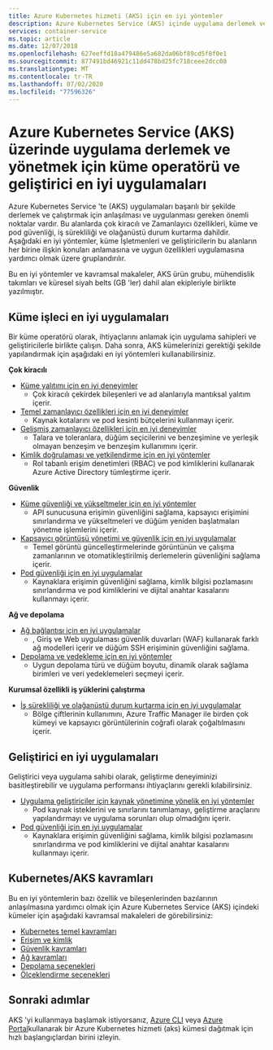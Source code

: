 ```yaml
---
title: Azure Kubernetes hizmeti (AKS) için en iyi yöntemler
description: Azure Kubernetes Service (AKS) içinde uygulama derlemek ve yönetmek için küme operatörü ve geliştirici en iyi uygulamaları koleksiyonu
services: container-service
ms.topic: article
ms.date: 12/07/2018
ms.openlocfilehash: 627eeffd18a479486e5a682da06bf89cd5f8f0e1
ms.sourcegitcommit: 877491bd46921c11dd478bd25fc718ceee2dcc08
ms.translationtype: MT
ms.contentlocale: tr-TR
ms.lasthandoff: 07/02/2020
ms.locfileid: "77596326"
---
```

# <a name="cluster-operator-and-developer-best-practices-to-build-and-manage-applications-on-azure-kubernetes-service-aks"></a>Azure Kubernetes Service (AKS) üzerinde uygulama derlemek ve yönetmek için küme operatörü ve geliştirici en iyi uygulamaları

Azure Kubernetes Service 'te (AKS) uygulamaları başarılı bir şekilde derlemek ve çalıştırmak için anlaşılması ve uygulanması gereken önemli noktalar vardır. Bu alanlarda çok kiracılı ve Zamanlayıcı özellikleri, küme ve pod güvenliği, iş sürekliliği ve olağanüstü durum kurtarma dahildir. Aşağıdaki en iyi yöntemler, küme İşletmenleri ve geliştiricilerin bu alanların her birine ilişkin konuları anlamasına ve uygun özellikleri uygulamasına yardımcı olmak üzere gruplandırılır.

Bu en iyi yöntemler ve kavramsal makaleler, AKS ürün grubu, mühendislik takımları ve küresel siyah belts (GB 'ler) dahil alan ekipleriyle birlikte yazılmıştır.

## <a name="cluster-operator-best-practices"></a>Küme işleci en iyi uygulamaları

Bir küme operatörü olarak, ihtiyaçlarını anlamak için uygulama sahipleri ve geliştiricilerle birlikte çalışın. Daha sonra, AKS kümelerinizi gerektiği şekilde yapılandırmak için aşağıdaki en iyi yöntemleri kullanabilirsiniz.

**Çok kiracılı**

* [Küme yalıtımı için en iyi deneyimler](operator-best-practices-cluster-isolation.md)
    * Çok kiracılı çekirdek bileşenleri ve ad alanlarıyla mantıksal yalıtım içerir.
* [Temel zamanlayıcı özellikleri için en iyi deneyimler](operator-best-practices-scheduler.md)
    * Kaynak kotalarını ve pod kesinti bütçelerini kullanmayı içerir.
* [Gelişmiş zamanlayıcı özellikleri için en iyi deneyimler](operator-best-practices-advanced-scheduler.md)
    * Talara ve toleranlara, düğüm seçicilerini ve benzeşimine ve yerleşik olmayan benzeşim ve benzeşim kullanımını içerir.
* [Kimlik doğrulaması ve yetkilendirme için en iyi yöntemler](operator-best-practices-identity.md)
    * Rol tabanlı erişim denetimleri (RBAC) ve pod kimliklerini kullanarak Azure Active Directory tümleştirme içerir.

**Güvenlik**

* [Küme güvenliği ve yükseltmeler için en iyi yöntemler](operator-best-practices-cluster-security.md)
    * API sunucusuna erişimin güvenliğini sağlama, kapsayıcı erişimini sınırlandırma ve yükseltmeleri ve düğüm yeniden başlatmaları yönetme işlemlerini içerir.
* [Kapsayıcı görüntüsü yönetimi ve güvenlik için en iyi uygulamalar](operator-best-practices-container-image-management.md)
    * Temel görüntü güncelleştirmelerinde görüntünün ve çalışma zamanlarının ve otomatikleştirilmiş derlemelerin güvenliğini sağlama içerir.
* [Pod güvenliği için en iyi uygulamalar](developer-best-practices-pod-security.md)
    * Kaynaklara erişimin güvenliğini sağlama, kimlik bilgisi pozlamasını sınırlandırma ve pod kimliklerini ve dijital anahtar kasalarını kullanmayı içerir.

**Ağ ve depolama**

* [Ağ bağlantısı için en iyi uygulamalar](operator-best-practices-network.md)
    * , Giriş ve Web uygulaması güvenlik duvarları (WAF) kullanarak farklı ağ modelleri içerir ve düğüm SSH erişiminin güvenliğini sağlama.
* [Depolama ve yedekleme için en iyi yöntemler](operator-best-practices-storage.md)
    * Uygun depolama türü ve düğüm boyutu, dinamik olarak sağlama birimleri ve veri yedeklemeleri seçmeyi içerir.

**Kurumsal özellikli iş yüklerini çalıştırma**

* [İş sürekliliği ve olağanüstü durum kurtarma için en iyi uygulamalar](operator-best-practices-multi-region.md)
    * Bölge çiftlerinin kullanımını, Azure Traffic Manager ile birden çok kümeyi ve kapsayıcı görüntülerinin coğrafi olarak çoğaltılmasını içerir.

## <a name="developer-best-practices"></a>Geliştirici en iyi uygulamaları

Geliştirici veya uygulama sahibi olarak, geliştirme deneyiminizi basitleştirebilir ve uygulama performansı ihtiyaçlarını gerekli kılabilirsiniz.

* [Uygulama geliştiriciler için kaynak yönetimine yönelik en iyi yöntemler](developer-best-practices-resource-management.md)
    * Pod kaynak isteklerini ve sınırlarını tanımlamayı, geliştirme araçlarını yapılandırmayı ve uygulama sorunları olup olmadığını içerir.
* [Pod güvenliği için en iyi uygulamalar](developer-best-practices-pod-security.md)
    * Kaynaklara erişimin güvenliğini sağlama, kimlik bilgisi pozlamasını sınırlandırma ve pod kimliklerini ve dijital anahtar kasalarını kullanmayı içerir.

## <a name="kubernetes--aks-concepts"></a>Kubernetes/AKS kavramları

Bu en iyi yöntemlerin bazı özellik ve bileşenlerinden bazılarının anlaşılmasına yardımcı olmak için Azure Kubernetes Service (AKS) içindeki kümeler için aşağıdaki kavramsal makaleleri de görebilirsiniz:

* [Kubernetes temel kavramları](concepts-clusters-workloads.md)
* [Erişim ve kimlik](concepts-identity.md)
* [Güvenlik kavramları](concepts-security.md)
* [Ağ kavramları](concepts-network.md)
* [Depolama seçenekleri](concepts-storage.md)
* [Ölçeklendirme seçenekleri](concepts-scale.md)

## <a name="next-steps"></a>Sonraki adımlar

AKS 'yi kullanmaya başlamak istiyorsanız, [Azure CLI](kubernetes-walkthrough.md) veya [Azure Portal](kubernetes-walkthrough-portal.md)kullanarak bir Azure Kubernetes hizmeti (aks) kümesi dağıtmak için hızlı başlangıçlardan birini izleyin.
